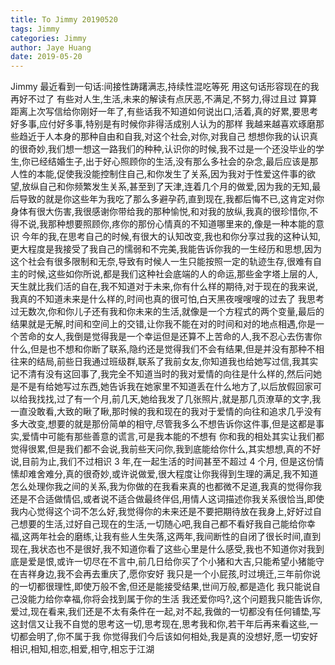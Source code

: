 ```yaml
---
title: To Jimmy 20190520
tags: Jimmy
categories: Jimmy
author: Jaye Huang
date: 2019-05-20
---
```


Jimmy
最近看到一句话:间接性踌躇满志,持续性混吃等死
用这句话形容现在的我再好不过了
有些对人生,生活,未来的解读有点厌恶,不满足,不努力,得过且过
算算距离上次写信给你刚好一年了,有些话我不知道如何说出口,活着,真的好累,要思考好多事,应付好多事,特别是有时候你非得活成别人认为的那样
我越来越喜欢琢磨那些趋近于人本身的那种自由和自我,对这个社会,对你,对我自己
想想你我的认识真的很奇妙,我们想一想这一路我们的种种,认识你的时候,我不过是一个还没毕业的学生,你已经结婚生子,出于好心照顾你的生活,没有那么多社会的杂念,最后应该是那人性的本能,促使我没能控制住自己,和你发生了关系,因为我对于性爱这件事的欲望,放纵自己和你频繁发生关系,甚至到了天津,连着几个月的做爱,因为我的无知,最后导致的就是你这些年为我吃了那么多避孕药,直到现在,我都后悔不已,这肯定对你身体有很大伤害,我很感谢你带给我的那种愉悦,和对我的放纵,我真的很珍惜你,不得不说,我那种想要照顾你,疼你的那份心情真的不知道哪里来的,像是一种本能的意识
今年的我,在思考自己的时候,有很大的认知改变,我也和你分享过我的这种认知,更大程度是我接受了我自己的懦弱和不完美,我能告诉你我的一生经历和思想,因为这个社会有很多限制和无奈,导致有时候人一生只能按照一定的轨迹生存,很难有自主的时候,这些如你所说,都是我们这种社会底端的人的命运,那些金字塔上层的人,天生就比我们活的自在,我不知道对于未来,你有什么样的期待,对于现在的我来说,我真的不知道未来是什么样的,时间也真的很可怕,白天黑夜嗖嗖嗖的过去了
我思考过无数次,你和你儿子还有我和你未来的生活,就像是一个方程式的两个变量,最后的结果就是无解,时间和空间上的交错,让你我不能在对的时间和对的地点相遇,你是一个苦命的女人,我倒是觉得我是一个幸运但是还算不上苦命的人,我不忍心去伤害你什么,但是也不想和你断了联系,隐约还是觉得我们不会有结果,但是并没有那种不相往来的结局,前些日我通过班级群,联系了我前女友,你知道我也给她写过信,我其实记不清有没有这回事了,我完全不知道当时的我对爱情的向往是什么样的,然后问她是不是有给她写过东西,她告诉我在她家里不知道丢在什么地方了,以后放假回家可以给我找找,过了有一个月,前几天,她给我发了几张照片,就是那几页潦草的文字,我一直没敢看,大致的瞅了瞅,那时候的我和现在的我对于爱情的向往和追求几乎没有多大改变,想要的就是那份简单的相守,尽管我多么不想告诉你这件事,但是这都是事实,爱情中可能有那些善意的谎言,可是我本能的不想有
你和我的相处其实让我们都觉得很累,但是我们都不会说,我前些天问你,我到底能给你什么,其实想想,真的不好说,目前为止,我们不过相识 3 年,在一起生活的时间甚至不超过 4 个月, 但是这份情愫却难舍难分,真的很奇妙,或许说做爱,很大程度让你我得到生理的满足,我不知道怎么处理你我之间的关系,我为你做的在我看来真的也都微不足道,我真的觉得你我还是不合适做情侣,或者说不适合做最终伴侣,用情人这词描述你我关系很恰当,即使我内心觉得这个词不怎么好,我觉得你的未来还是不要把期待放在我身上,好好过自己想要的生活,过好自己现在的生活,一切随心吧,我自己都不看好我自己能给你幸福,这两年社会的磨练,让我有些人生失落,这两年,我间断性的自闭了很长时间,直到现在,我状态也不是很好,我不知道你看了这些心里是什么感受,我也不知道你对我到底是爱是恨,或许一切尽在不言中,前几日给你买了个小猪和大吉,只能希望小猪能守在吉祥身边,我不会再去重庆了,愿你安好
我只是一个小屁孩,时过境迁,三年前你说的一切都很理性,即使万般不舍,但还是能接受结果,世间万般,都是造化
我只能说自己没能力给你幸福,你将会找到属于你的生活
我还爱你吗?,这个问题我只能告诉你,爱过,现在看来,我们还是不太有条件在一起,对不起,我做的一切都没有任何铺垫,写这封信又让我不自觉的思考这一切,思考现在,思考我和你,若干年后再来看这些,一切都会明了,你不属于我
你觉得我们今后该如何相处,我是真的没想好,愿一切安好
相识,相知,相恋,相爱,相守,相忘于江湖
